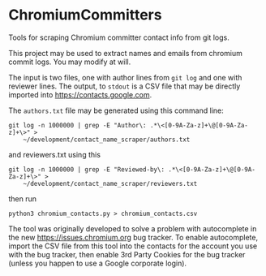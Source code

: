# ChromiumCommitters
Tools for scraping Chromium committer contact info from git logs.

This project may be used to extract names and emails from chromium commit logs. You may modify at will.

The input is two files, one with author lines from ```git log``` and one with reviewer lines. The output, to ```stdout``` is a CSV file that may be directly imported into  https://contacts.google.com.

The ```authors.txt``` file may be generated using this command line:
```
git log -n 1000000 | grep -E "Author\: .*\<[0-9A-Za-z]+\@[0-9A-Za-z]+\>" >
    ~/development/contact_name_scraper/authors.txt
```
and reviewers.txt using this
```
git log -n 1000000 | grep -E "Reviewed-by\: .*\<[0-9A-Za-z]+\@[0-9A-Za-z]+\>" >
    ~/development/contact_name_scraper/reviewers.txt
```
then run
```
python3 chromium_contacts.py > chromium_contacts.csv
```

The tool was originally developed to solve a problem with autocomplete in the new https://issues.chromium.org bug tracker. To enable autocomplete, import the CSV file from this tool into the contacts for the account you use with the bug tracker, then enable 3rd Party Cookies for the bug tracker (unless you happen to use a Google corporate login).
